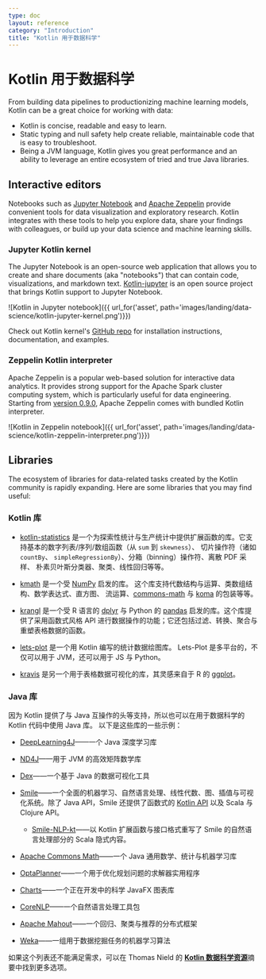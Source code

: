 ```yaml
---
type: doc
layout: reference
category: "Introduction"
title: "Kotlin 用于数据科学"
---
```


# Kotlin 用于数据科学

From building data pipelines to productionizing machine learning models, Kotlin can be a great choice for 
working with data:
* Kotlin is concise, readable and easy to learn.
* Static typing and null safety help create reliable, maintainable code that is easy to troubleshoot. 
* Being a JVM language, Kotlin gives you great performance and an ability to leverage an entire ecosystem 
of tried and true Java libraries. 

## Interactive editors

Notebooks such as [Jupyter Notebook](https://jupyter.org/) and [Apache Zeppelin](https://zeppelin.apache.org/) provide convenient tools for data visualization and 
exploratory research. Kotlin integrates with these tools to help you explore data, share your findings with 
colleagues, or build up your data science and machine learning skills.

### Jupyter Kotlin kernel

The Jupyter Notebook is an open-source web application that allows you to create and share documents 
(aka "notebooks") that can contain code, visualizations, and markdown text. 
[Kotlin-jupyter](https://github.com/Kotlin/kotlin-jupyter) is an open source project that brings Kotlin 
support to Jupyter Notebook. 

![Kotlin in Jupyter notebook]({{ url_for('asset', path='images/landing/data-science/kotlin-jupyter-kernel.png')}})

Check out Kotlin kernel's [GitHub repo](https://github.com/Kotlin/kotlin-jupyter) for installation 
instructions, documentation, and examples.

### Zeppelin Kotlin interpreter

Apache Zeppelin is a popular web-based solution for interactive data analytics. It provides strong support 
for the Apache Spark cluster computing system, which is particularly useful for data engineering. 
Starting from [version 0.9.0](https://zeppelin.apache.org/docs/0.9.0-preview1/), Apache Zeppelin comes with 
bundled Kotlin interpreter. 

![Kotlin in Zeppelin notebook]({{ url_for('asset', path='images/landing/data-science/kotlin-zeppelin-interpreter.png')}})

## Libraries

The ecosystem of libraries for data-related tasks created by the Kotlin community is rapidly expanding. 
Here are some libraries that you may find useful:

### Kotlin 库
* [kotlin-statistics](https://github.com/thomasnield/kotlin-statistics) 是一个为<!--
-->探索性统计与生产统计中提供扩展函数的库。它支持基本的数字列表/序列/数组函数（从 `sum` 到 `skewness`）、
切片操作符（诸如 `countBy`、 `simpleRegressionBy`）、分箱（binning）操作符、离散 PDF 采样、
朴素贝叶斯分类器、聚类、线性回归等等。

* [kmath](https://github.com/mipt-npm/kmath) 是一个受 [NumPy](https://numpy.org/) 启发的库。
这个库支持代数结构与运算、类数组结构、数学表达式、直方图、
流运算、[commons-math](http://commons.apache.org/proper/commons-math/) 与
[koma](https://github.com/kyonifer/koma) 的包装等等。

* [krangl](https://github.com/holgerbrandl/krangl) 是一个受 R 语言的 [dplyr](https://dplyr.tidyverse.org/)
与 Python 的 [pandas](https://pandas.pydata.org/) 启发的库。这个库提供了采用函数式风格 API
进行数据操作的功能；它还包括过滤、转换、聚合与重塑表格数据的函数。

* [lets-plot](https://github.com/JetBrains/lets-plot) 是一个用 Kotlin 编写的统计数据绘图库。
Lets-Plot 是多平台的，不仅可以用于 JVM，还可以用于 JS 与 Python。

* [kravis](https://github.com/holgerbrandl/kravis) 是另一个用于表格数据可视化的库，其灵感来自于
R 的 [ggplot](https://ggplot2.tidyverse.org/)。

### Java 库

因为 Kotlin 提供了与 Java 互操作的头等支持，所以也可以在用于数据科学的 Kotlin 代码中使用 Java 库。
以下是这些库的一些示例：

* [DeepLearning4J](https://deeplearning4j.org/)——一个 Java 深度学习库

* [ND4J](http://nd4j.org/)——用于 JVM 的高效矩阵数学库

* [Dex](https://github.com/PatMartin/Dex)——一个基于 Java 的数据可视化工具

* [Smile](https://github.com/haifengl/smile)——一个全面的机器学习、自然语言处理、线性代数、图、插值与可视化系统。除了 Java API，Smile 还提供了函数式的 [Kotlin API](http://haifengl.github.io/api/kotlin/smile-kotlin/index.html) 以及 Scala 与 Clojure API。
   * [Smile-NLP-kt](https://github.com/londogard/smile-nlp-kt)——以 Kotlin 扩展函数与接口格式重写了 Smile 的自然语言处理部分的 Scala 隐式内容。

* [Apache Commons Math](http://commons.apache.org/proper/commons-math/)——一个 Java 通用数学、统计与机器学习库

* [OptaPlanner](https://www.optaplanner.org/)——一个用于优化规划问题的求解器实用程序

* [Charts](https://github.com/HanSolo/charts)——一个正在开发中的科学 JavaFX 图表库

* [CoreNLP](https://stanfordnlp.github.io/CoreNLP/)——一个自然语言处理工具包

* [Apache Mahout](https://mahout.apache.org/)——一个回归、聚类与推荐的分布式框架

* [Weka](https://www.cs.waikato.ac.nz/ml/index.html)——一组用于数据挖掘任务的机器学习算法

如果这个列表还不能满足需求，可以在 Thomas Nield 的
[**Kotlin 数据科学资源**](https://github.com/thomasnield/kotlin-data-science-resources)摘要中找到更多选项。
